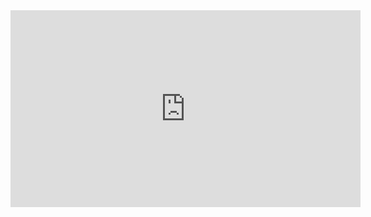 ﻿<iframe width="560" height="315" src="https://www.youtube.com/embed/4dVyvJ4a84A?list=PL1DEQjXG2xnLTuhkF9v_N50ioriwOLRFt" frameborder="0" allowfullscreen></iframe>